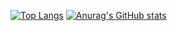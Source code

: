 [![Top Langs](https://github-readme-stats.vercel.app/api/top-langs/?username=10matcho27&theme=onedark)](https://github.com/anuraghazra/github-readme-stats)
[![Anurag's GitHub stats](https://github-readme-stats.vercel.app/api?username=10matcho27&theme=onedark&show_icons=true)](https://github.com/anuraghazra/github-readme-stats)
